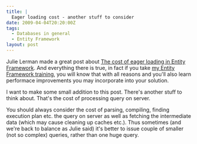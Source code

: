 ```yaml
---
title: |
  Eager loading cost - another stuff to consider
date: 2009-04-04T20:20:00Z
tags:
  - Databases in general
  - Entity Framework
layout: post
---
```

Julie Lerman made a great post about [The cost of eager loading in Entity Framework][1]. And everything there is true, in fact if you take [my Entity Framework training][2], you will know that with all reasons and you'll also learn performace improvements you may incorporate into your solution.

I want to make some small addition to this post. There's another stuff to think about. That's the cost of processing query on server.

You should always consider the cost of parsing, compiling, finding execution plan etc. the query on server as well as fetching the intermediate data (which may cause cleaning up caches etc.). Thus sometimes (and we're back to balance as Julie said) it's better to issue couple of smaller (not so complex) queries, rather than one huge query.

[1]: http://www.thedatafarm.com/blog/2009/03/30/TheCostOfEagerLoadingInEntityFramework.aspx
[2]: /about/